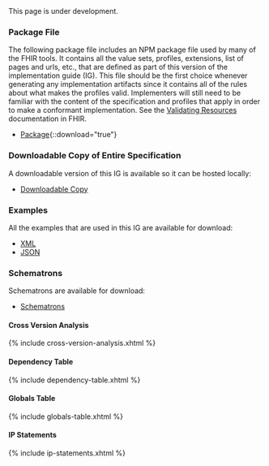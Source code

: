 
<div class="bg-info" markdown="1">
This page is under development.
</div>

### Package File

The following package file includes an NPM package file used by many of the FHIR tools. It contains all the value sets, profiles, extensions, list of pages and urls, etc., that are defined as part of this version of the implementation guide (IG). This file should be the first choice whenever generating any implementation artifacts since it contains all of the rules about what makes the profiles valid. Implementers will still need to be familiar with the content of the specification and profiles that apply in order to make a conformant implementation. See the [Validating Resources]({{site.data.fhir.path}}validation.html) documentation in FHIR.

- [Package](package.tgz){::download="true"}

### Downloadable Copy of Entire Specification

A downloadable version of this IG is available so it can be hosted locally:

- [Downloadable Copy](full-ig.zip)

### Examples

All the examples that are used in this IG are available for download:

- [XML](examples.xml.zip)
- [JSON](examples.json.zip)

### Schematrons

Schematrons are available for download:

- [Schematrons](schematrons.zip)

#### Cross Version Analysis

{% include cross-version-analysis.xhtml %}

#### Dependency Table

{% include dependency-table.xhtml %}

#### Globals Table

{% include globals-table.xhtml %}

#### IP Statements

{% include ip-statements.xhtml %}
